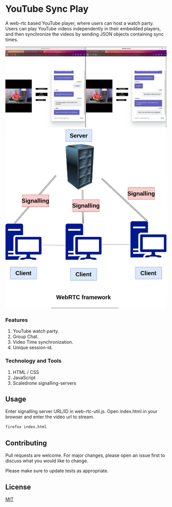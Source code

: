 # YouTube Sync Play

A web-rtc based YouTube player, where users can host a watch party. Users can play YouTube videos independently in their embedded players, and then synchronize the videos by sending JSON objects containing sync times.

![Screenshot 1](./images/YouTubeSyncPlay.png?raw=true "Screenshot 1")
![WebRTC](./images/web-rtc.png?raw=true "WebRTC")

### Features
1. YouTube watch party.
2. Group Chat.
3. Video Time synchronization.
4. Unique session-id.

### Technology and Tools
1. HTML / CSS
2. JavaScript
3. Scaledrone signalling-servers 

## Usage

Enter signalling server URL/ID in web-rtc-util.js. Open index.html in your browser and enter the video url to stream.

```bash
firefox index.html
```

## Contributing
Pull requests are welcome. For major changes, please open an issue first to discuss what you would like to change.

Please make sure to update tests as appropriate.

## License
[MIT](https://choosealicense.com/licenses/mit/)